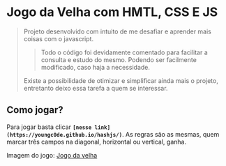 # Jogo da Velha com HMTL, CSS E JS

> Projeto desenvolvido com intuito de me desafiar e 
> aprender mais coisas com o javascript.
>
>> Todo o código foi devidamente comentado para facilitar a consulta e estudo do mesmo. 
>> Podendo ser facilmente modificado, caso haja a necessidade.
>
> Existe a possibilidade de otimizar e simplificar ainda mais o projeto,
> entretanto deixo essa tarefa a quem se interessar.

## Como jogar?

Para jogar basta clicar **`[nesse link](https://youngc0de.github.io/hashjs/)`**.
As regras são as mesmas, quem marcar três campos na diagonal, horizontal ou vertical, ganha.

Imagem do jogo:
[Jogo da velha](./Images/gitimg.png)